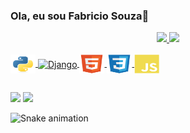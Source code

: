 ### Ola, eu sou Fabricio Souza👋

<div align="center">
  <a href="https://github.com/fabricio-de-souza-santos">
  <img height="180em" src="https://github-readme-stats.vercel.app/api?username=fabricio-de-souza-santos&show_icons=true&theme=dark&include_all_commits=true&count_private=true"/>
  <img height="180em" src="https://github-readme-stats.vercel.app/api/top-langs/?username=fabricio-de-souza-santos&layout=compact&langs_count=7&theme=dark"/>
</div>
<div style="display: inline_block"><br>
  <img align="center" alt="Python" height="30" width="40" src="https://raw.githubusercontent.com/devicons/devicon/master/icons/python/python-original.svg">
  <img align="center" alt="Django" height="30" width="40"src="https://cdn.jsdelivr.net/gh/devicons/devicon/icons/django/django-plain.svg" />
  <img align="center" alt="HTML" height="30" width="40" src="https://raw.githubusercontent.com/devicons/devicon/master/icons/html5/html5-original.svg">
  <img align="center" alt="CSS" height="30" width="40" src="https://raw.githubusercontent.com/devicons/devicon/master/icons/css3/css3-original.svg">
  <img align="center" alt="Js" height="30" width="40" src="https://raw.githubusercontent.com/devicons/devicon/master/icons/javascript/javascript-plain.svg">
  
</div>
  
##
 
<div> 
  <a href="https://www.instagram.com/fabriicio__souza/" target="_blank"><img src="https://img.shields.io/badge/-Instagram-%23E4405F?style=for-the-badge&logo=instagram&logoColor=white" target="_blank"></a>
  <a href="https://www.linkedin.com/in/fabricio-souza-santos-728b98243/" target="_blank"><img src="https://img.shields.io/badge/-LinkedIn-%230077B5?style=for-the-badge&logo=linkedin&logoColor=white" target="_blank"></a> 

  ![Snake animation](https://github.com/fabricio-de-souza-santos/fabricio-de-souza-santos/blob/output/github-contribution-grid-snake.svg)
 
</div>
